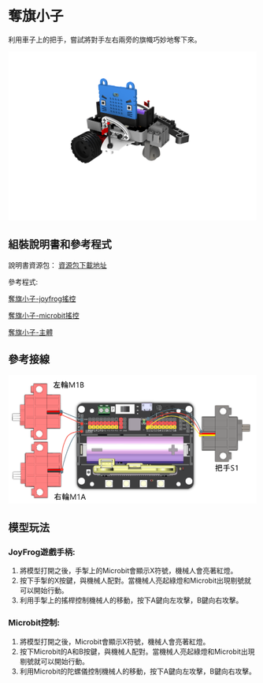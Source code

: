 # 奪旗小子

利用車子上的把手，嘗試將對手左右兩旁的旗幟巧妙地奪下來。

![](images/flag.png)

## 組裝說明書和參考程式

說明書資源包： [資源包下載地址](https://bit.ly/12In1SumobotBuildingInstruction)

參考程式: 

[奪旗小子-joyfrog搖控](https://makecode.microbit.org/_MVPAdxc4JfmK)

[奪旗小子-microbit搖控](https://makecode.microbit.org/_EJAAk17c6cxi)

[奪旗小子-主體](https://makecode.microbit.org/_CMPiDu1eWK6U)

## 參考接線

![](images/flag_wire.png)

## 模型玩法

### JoyFrog遊戲手柄:

1. 將模型打開之後，手掣上的Microbit會顯示X符號，機械人會亮著紅燈。
2. 按下手掣的X按鍵，與機械人配對。當機械人亮起綠燈和Microbit出現剔號就可以開始行動。
3. 利用手掣上的搖桿控制機械人的移動，按下A鍵向左攻擊，B鍵向右攻擊。

### Microbit控制:

1. 將模型打開之後，Microbit會顯示X符號，機械人會亮著紅燈。
2. 按下Microbit的A和B按鍵，與機械人配對。當機械人亮起綠燈和Microbit出現剔號就可以開始行動。
3. 利用Microbit的陀螺儀控制機械人的移動，按下A鍵向左攻擊，B鍵向右攻擊。